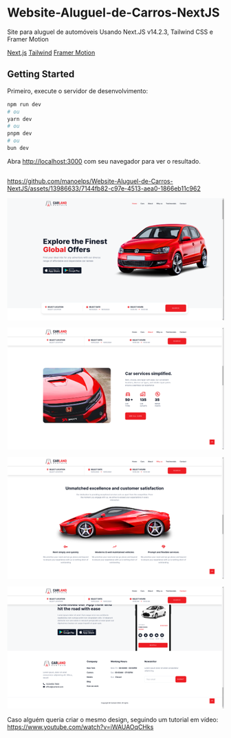 # Website-Aluguel-de-Carros-NextJS

Site para aluguel de automóveis Usando Next.JS v14.2.3, Tailwind CSS e Framer Motion

[Next.js](https://nextjs.org/)
[Tailwind](https://tailwindcss.com/)
[Framer Motion](https://www.framer.com/motion/)

## Getting Started

Primeiro, execute o servidor de desenvolvimento:

```bash
npm run dev
# ou
yarn dev
# ou
pnpm dev
# ou
bun dev
```

Abra [http://localhost:3000](http://localhost:3000) com seu navegador para ver o resultado.

##

https://github.com/manoelps/Website-Aluguel-de-Carros-NextJS/assets/13986633/7144fb82-c97e-4513-aea0-1866eb11c962

![alt text](image.png)

![alt text](image-1.png)

![alt text](image-2.png)

![alt text](image-3.png)


Caso alguém queria criar o mesmo design, seguindo um tutorial em vídeo: https://www.youtube.com/watch?v=iWAUAOqCHks
